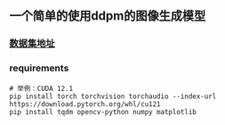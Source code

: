 ## 一个简单的使用ddpm的图像生成模型

### [数据集地址](https://github.com/bchao1/Anime-Face-Dataset?utm_source=chatgpt.com)

### requirements
```
# 举例：CUDA 12.1
pip install torch torchvision torchaudio --index-url https://download.pytorch.org/whl/cu121
pip install tqdm opencv-python numpy matplotlib
```
